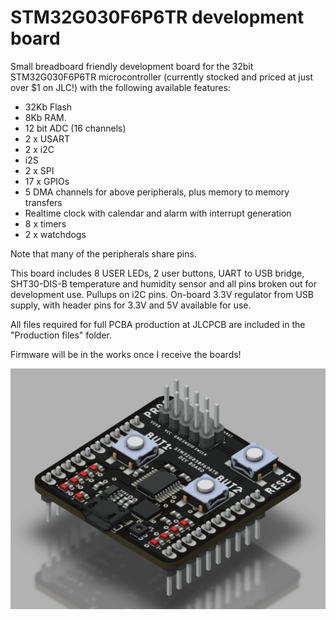 # STM32G030F6P6TR development board
Small breadboard friendly development board for the 32bit STM32G030F6P6TR microcontroller (currently stocked and priced at just over $1 on JLC!) with the following available features:

- 32Kb Flash
- 8Kb RAM.
- 12 bit ADC (16 channels)
- 2 x USART
- 2 x i2C
- i2S
- 2 x SPI
- 17 x GPIOs
- 5 DMA channels for above peripherals, plus memory to memory transfers
- Realtime clock with calendar and alarm with interrupt generation
- 8 x timers
- 2 x watchdogs

Note that many of the peripherals share pins.

This board includes 8 USER LEDs, 2 user buttons, UART to USB bridge, SHT30-DIS-B temperature and humidity sensor and all pins broken out for development use. Pullups on i2C pins. On-board 3.3V regulator from USB supply, with header pins for 3.3V and 5V available for use.

All files required for full PCBA production at JLCPCB are included in the "Production files" folder.

Firmware will be in the works once I receive the boards!

![Render](./Images/render.png?raw=true)
